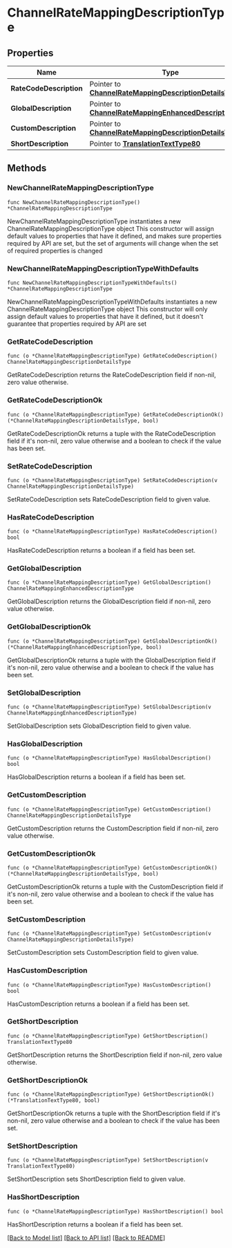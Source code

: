 # ChannelRateMappingDescriptionType

## Properties

Name | Type | Description | Notes
------------ | ------------- | ------------- | -------------
**RateCodeDescription** | Pointer to [**ChannelRateMappingDescriptionDetailsType**](ChannelRateMappingDescriptionDetailsType.md) |  | [optional] 
**GlobalDescription** | Pointer to [**ChannelRateMappingEnhancedDescriptionType**](ChannelRateMappingEnhancedDescriptionType.md) |  | [optional] 
**CustomDescription** | Pointer to [**ChannelRateMappingDescriptionDetailsType**](ChannelRateMappingDescriptionDetailsType.md) |  | [optional] 
**ShortDescription** | Pointer to [**TranslationTextType80**](TranslationTextType80.md) |  | [optional] 

## Methods

### NewChannelRateMappingDescriptionType

`func NewChannelRateMappingDescriptionType() *ChannelRateMappingDescriptionType`

NewChannelRateMappingDescriptionType instantiates a new ChannelRateMappingDescriptionType object
This constructor will assign default values to properties that have it defined,
and makes sure properties required by API are set, but the set of arguments
will change when the set of required properties is changed

### NewChannelRateMappingDescriptionTypeWithDefaults

`func NewChannelRateMappingDescriptionTypeWithDefaults() *ChannelRateMappingDescriptionType`

NewChannelRateMappingDescriptionTypeWithDefaults instantiates a new ChannelRateMappingDescriptionType object
This constructor will only assign default values to properties that have it defined,
but it doesn't guarantee that properties required by API are set

### GetRateCodeDescription

`func (o *ChannelRateMappingDescriptionType) GetRateCodeDescription() ChannelRateMappingDescriptionDetailsType`

GetRateCodeDescription returns the RateCodeDescription field if non-nil, zero value otherwise.

### GetRateCodeDescriptionOk

`func (o *ChannelRateMappingDescriptionType) GetRateCodeDescriptionOk() (*ChannelRateMappingDescriptionDetailsType, bool)`

GetRateCodeDescriptionOk returns a tuple with the RateCodeDescription field if it's non-nil, zero value otherwise
and a boolean to check if the value has been set.

### SetRateCodeDescription

`func (o *ChannelRateMappingDescriptionType) SetRateCodeDescription(v ChannelRateMappingDescriptionDetailsType)`

SetRateCodeDescription sets RateCodeDescription field to given value.

### HasRateCodeDescription

`func (o *ChannelRateMappingDescriptionType) HasRateCodeDescription() bool`

HasRateCodeDescription returns a boolean if a field has been set.

### GetGlobalDescription

`func (o *ChannelRateMappingDescriptionType) GetGlobalDescription() ChannelRateMappingEnhancedDescriptionType`

GetGlobalDescription returns the GlobalDescription field if non-nil, zero value otherwise.

### GetGlobalDescriptionOk

`func (o *ChannelRateMappingDescriptionType) GetGlobalDescriptionOk() (*ChannelRateMappingEnhancedDescriptionType, bool)`

GetGlobalDescriptionOk returns a tuple with the GlobalDescription field if it's non-nil, zero value otherwise
and a boolean to check if the value has been set.

### SetGlobalDescription

`func (o *ChannelRateMappingDescriptionType) SetGlobalDescription(v ChannelRateMappingEnhancedDescriptionType)`

SetGlobalDescription sets GlobalDescription field to given value.

### HasGlobalDescription

`func (o *ChannelRateMappingDescriptionType) HasGlobalDescription() bool`

HasGlobalDescription returns a boolean if a field has been set.

### GetCustomDescription

`func (o *ChannelRateMappingDescriptionType) GetCustomDescription() ChannelRateMappingDescriptionDetailsType`

GetCustomDescription returns the CustomDescription field if non-nil, zero value otherwise.

### GetCustomDescriptionOk

`func (o *ChannelRateMappingDescriptionType) GetCustomDescriptionOk() (*ChannelRateMappingDescriptionDetailsType, bool)`

GetCustomDescriptionOk returns a tuple with the CustomDescription field if it's non-nil, zero value otherwise
and a boolean to check if the value has been set.

### SetCustomDescription

`func (o *ChannelRateMappingDescriptionType) SetCustomDescription(v ChannelRateMappingDescriptionDetailsType)`

SetCustomDescription sets CustomDescription field to given value.

### HasCustomDescription

`func (o *ChannelRateMappingDescriptionType) HasCustomDescription() bool`

HasCustomDescription returns a boolean if a field has been set.

### GetShortDescription

`func (o *ChannelRateMappingDescriptionType) GetShortDescription() TranslationTextType80`

GetShortDescription returns the ShortDescription field if non-nil, zero value otherwise.

### GetShortDescriptionOk

`func (o *ChannelRateMappingDescriptionType) GetShortDescriptionOk() (*TranslationTextType80, bool)`

GetShortDescriptionOk returns a tuple with the ShortDescription field if it's non-nil, zero value otherwise
and a boolean to check if the value has been set.

### SetShortDescription

`func (o *ChannelRateMappingDescriptionType) SetShortDescription(v TranslationTextType80)`

SetShortDescription sets ShortDescription field to given value.

### HasShortDescription

`func (o *ChannelRateMappingDescriptionType) HasShortDescription() bool`

HasShortDescription returns a boolean if a field has been set.


[[Back to Model list]](../README.md#documentation-for-models) [[Back to API list]](../README.md#documentation-for-api-endpoints) [[Back to README]](../README.md)


